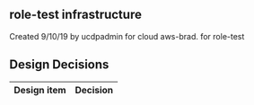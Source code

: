 ## role-test infrastructure

Created 9/10/19 by ucdpadmin for cloud aws-brad. for role-test


## Design Decisions
| Design item                | Decision|
| :----------------------------------- | :--------------------------------------------------------------------------------|
